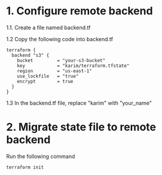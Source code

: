 # 1. Configure remote backend

1.1. Create a file named backend.tf

1.2 Copy the following code into backend.tf
```
terraform {
  backend "s3" {
    bucket         = "your-s3-bucket"
    key            = "karim/terraform.tfstate"
    region         = "us-east-1"
    use_lockfile   = "true"
    encrypt        = true
  }
} 
```

1.3 In the backend.tf file, replace "karim" with "your_name" 

# 2. Migrate state file to remote backend

Run the following command

```
terraform init
```
